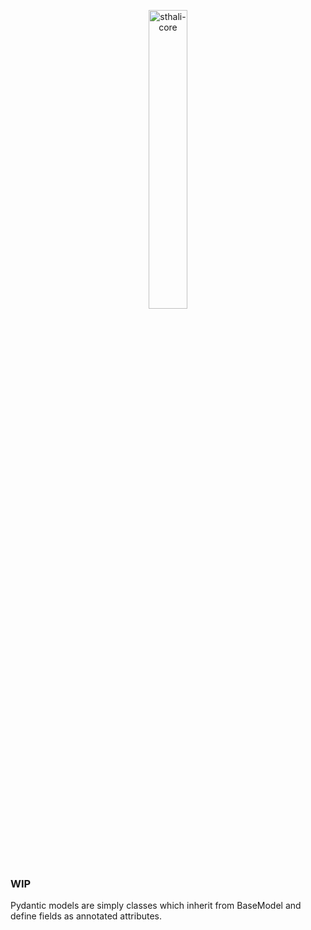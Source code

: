 <p align="center">
    <a href="/sthali-core/images/sthali-core">
        <img src="/sthali-core/images/sthali-core" alt="sthali-core" height="35%">
    </a>
</p>

### WIP

Pydantic models are simply classes which inherit from BaseModel and define fields as annotated attributes.
